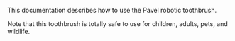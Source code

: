 This documentation describes how to use the Pavel robotic toothbrush.

Note that this toothbrush is totally safe to use for children, adults, pets, and wildlife.
